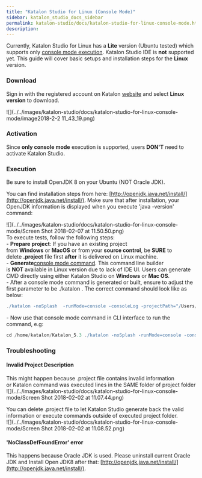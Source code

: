 ```yaml
---
title: "Katalon Studio for Linux (Console Mode)" 
sidebar: katalon_studio_docs_sidebar
permalink: katalon-studio/docs/katalon-studio-for-linux-console-mode.html 
description: 
---
```

Currently, Katalon Studio for Linux has a **Lite** version (Ubuntu tested) which supports only [console mode execution](https://docs.katalon.com/display/KD/Console+Mode+Execution). Katalon Studio IDE is **not** supported yet. This guide will cover basic setups and installation steps for the **Linux** version.

### Download

Sign in with the registered account on Katalon [website](https://www.katalon.com/) and select **Linux version** to download.

![](../../images/katalon-studio/docs/katalon-studio-for-linux-console-mode/image2018-2-2 11_43_19.png)

### Activation

Since **only console mode** execution is supported, users **DON'T** need to activate Katalon Studio. 

### Execution

Be sure to install OpenJDK 8 on your Ubuntu (NOT Oracle JDK).

You can find installation steps from here: [http://openjdk.java.net/install/](http://openjdk.java.net/install/). Make sure that after installation, your OpenJDK information is displayed when you execute 'java -version' command:

![](../../images/katalon-studio/docs/katalon-studio-for-linux-console-mode/Screen Shot 2018-02-07 at 11.50.50.png)  
To execute tests, follow the following steps:  
- **Prepare project**: If you have an existing project from **Windows** or **MacOS** or from your **source control**, be **SURE** to delete **.project** file first **after** it is delivered on Linux machine.  
- **Generate**[console mode command](https://docs.katalon.com/display/KD/Console+Mode+Execution#ConsoleModeExecution-CommandBuilder). This command line builder is **NOT** available in Linux version due to lack of IDE UI. Users can generate CMD directly using either Katalon Studio on **Windows** or **Mac OS**.  
\- After a console mode command is generated or built, ensure to adjust the first parameter to be ./katalon . The correct command should look like as below:

```groovy
./katalon -noSplash  -runMode=console -consoleLog -projectPath="/Users/nguyenvinh/Katalon Studio/WebTesting/WebTesting.prj" -retry=0 -testSuitePath="Test Suites/TS_RegressionTest" -browserType="Chrome (headless)"
```

  
\- Now use that console mode command in CLI interface to run the command, e.g:

```groovy
cd /home/katalon/Katalon_5.3 ./katalon -noSplash -runMode=console -consoleLog -projectPath="/Users/nguyenvinh/Katalon Studio/WebTesting/WebTesting.prj" -retry=0 -testSuitePath="Test Suites/TS_RegressionTest" -browserType="Chrome (headless)"
```

### Troubleshooting

#### Invalid Project Description

This might happen because .project file contains invalid information or Katalon command was executed lines in the SAME folder of project folder ![](../../images/katalon-studio/docs/katalon-studio-for-linux-console-mode/Screen Shot 2018-02-02 at 11.07.44.png)

You can delete .project file to let Katalon Studio generate back the valid information or execute commands outside of executed project folder.  
![](../../images/katalon-studio/docs/katalon-studio-for-linux-console-mode/Screen Shot 2018-02-02 at 11.08.52.png)

#### 'NoClassDefFoundError' error

This happens because Oracle JDK is used. Please uninstall current Oracle JDK and Install Open JDK8 after that: [http://openjdk.java.net/install/](http://openjdk.java.net/install/).